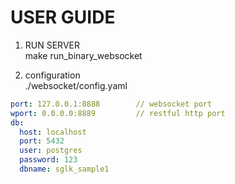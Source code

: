 # USER GUIDE
1. RUN SERVER <br>
make run_binary_websocket <br>

2. configuration <br>
./websocket/config.yaml

```yaml
port: 127.0.0.1:8888        // websocket port
wport: 0.0.0.0:8889         // restful http port
db:
  host: localhost
  port: 5432
  user: postgres
  password: 123
  dbname: sglk_sample1
